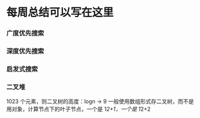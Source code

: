 # 每周总结可以写在这里

### 广度优先搜索

### 深度优先搜索

### 启发式搜索

### 二叉堆
1023 个元素，则二叉树的高度：logn -> 9
一般使用数组形式存二叉树，而不是用对象，计算节点下的叶子节点，一个是 1*2+1，一个是 1*2+2
